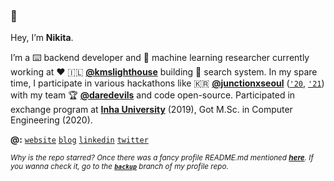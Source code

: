 ### 👋

Hey, I’m **Nikita**.

I’m a ⌨️ backend developer and 🤖 machine learning researcher currently working at ♥ 🇮🇱 **[@kmslighthouse](https://www.kmslh.com/)** building 🔎 search system. In my spare time, I participate in various hackathons like 🇰🇷 **[@junctionxseoul](https://www.facebook.com/junctionxseoul)** ([`'20`](https://xtenzq.github.io/img/junction2020.jpg), [`'21`](https://xtenzq.github.io/img/junction2021.jpg)) with my team 🏆 **[@daredevils](https://github.com/daredevils-team)** and code open-source. Participated in exchange program at [**Inha University**](http://eng.inha.ac.kr/) (2019), Got M.Sc. in Computer Engineering (2020).

**@:** [`website`](http://xtenzq.github.io/) [`blog`](http://xtenzq.github.io/blog) [`linkedin`](https://www.linkedin.com/in/xtenzq/) [`twitter`](https://twitter.com/xtenzQ)

<sub>_Why is the repo starred? Once there was a fancy profile README.md mentioned **[here](https://github.com/abhisheknaiidu/awesome-github-profile-readme)**. If you wanna check it, go to the **[`backup`](https://github.com/xtenzQ/xtenzQ/tree/backup)** branch of my profile repo._</sub>

